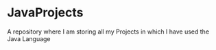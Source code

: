 # JavaProjects
A repository where I am storing all my Projects in which I have used the Java Language
